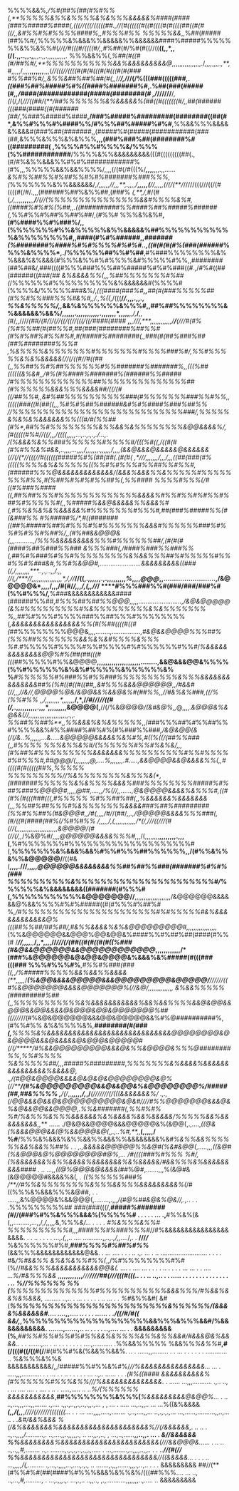 %%%%&&%*,/%#(##%(##(#%#%%(,**%%%%%&%%&%%%%&%&%%%&&&&&%####(####(###%#####%####(,(((//(((/(((((##.,//(#((((((#((#((((#(#((((##((#(#((/,,&#%%#%#%%%%####%,,#%%%#%%
%%%%%&&*,,%##(#####(##%%#*/,*%%%%%&%&&&%%&&&&&%%&&&&&&####%#####%%%%%%%&%%&%%#(*//(/#(((#/((((#/,,*#%##(#/%#(#((//((**((,,*,,(/(.,,..,,.,**,,,*..,,.,,,,,,,*,,,.
%%%&&%%(,*%##(#((#(#/##%#/,**%%%%%%%%%%%&&%&&&&&&&&&@,,*,,,*,,*,,,,,,,,,./*,,,,*,*,,,.,**,#*,,,,,/,,,,****,,,,,*******,,***,,,(*//(((//((((#(#(#(((#(#(((#(#(###
#%%##%#/,,&%%&##%##%##(#(*,*,*/*/**/******,/*****//(/%(((###(((((###*,.((###%##%#####%#%((####%#######%#*,.%##(###(#####(#*,,/####(############(#####(########(#
*,*/*//////**/*,(*/(/,/(*///((##/(**/##%%%%%%%&%&&&&&%(##((#(((((((#/,,##(######(((###(####((#(######(##/*,%###%#####%####**,/###%#####%#########(########((##(#
*,&%%#%%%#%####%%/#%%%##%#####%#%#**,%%&&%%%&&&&&%&&&#(###%##(#######,,(#####%#(#####(###########(###(##*,*&%%%&%%%&%&%%%**,,,(###%###%##(########%#((#########(
,%%%%#%%#%%%%&/%%%%(%%############**/%%%%&%%&&&&&&&&&(((#(((((((((##(.,(#/#%&%%&&&%%#%#%############%(#%,,,%%%%%&&%&&%%%%/,,,,(/(#(/#(((%/***,,*,**,,,,.,,......
*&%#%%##%%#%##%%#%#%#######%###%%%,(*%%%%%%%&%%&&&&&&/*,/,,,,,****,//,,,**,.,*,,,/**,,,,,(***//,,,,,(/(/(**/*/////(((///((/(#((((#(/#/.,,,(######%##%&%%##,(###%
****(*,**,*/*,*#/(#(*,/,,,*,,**,,,**,*,,******/**/(//(%%%%%%%%%%%%%%%&&#%%%%&%#,*((####%#%#%(%##,,.((##########%%####%##%#####%######(*,*%%#%%#%##%%##%##/,(#%%#
%%%&%&%#**,(#%####%%#%###%/,,(%%%%%%%#%%&%%%%%&%%&&&&&%##%%%%%%%%%%%%&%%%%%%%%#,,####(#%#%######,,*#######(%########%####%#%#%%%%#%#%#..,((#(#(#(#%(###(##*####%
%%%&%%%%*,./%%%%%%##%%#%##**,#%###%%%%%%%%&%%&&&%&%&&&(#%%%&%%#%#%%%%&#%%%%%#%%,,########(##%##&/,###((((#%%%###%%%##%#####%#%#%###((#.,/#%#((##(######((#*##(##
&%&&&&%%(,,,%##%%%%%%%#%##(*/%%%%%%#%%%%%%%%%%&%&&&&&&#(%%%%#(%%%%&/%%%%%###&%/,*(((####(###%#**,,**##(#(###%%%%%##(#%%#%%###%%%#&%#,,/.,%((*,/(((**/*/.,,,.,,.,
%%&%%%%%/,,*&&%&%%%%%%&%%%#,,##%##%%%%%%%%&%&&&&&&%&&%/,,,,,,.*,,,*,,,,*,,,,*.,,,,,,,*,,,,,**,,*/,***/****,*,(*#/*,*,////*(##/(#/*/**/(//((/((//(((/((/####(####
**,***,*,/*//*,****,,,,,,**,,,**,,,/****/****(*//*/#(#%(%#%%##(#(##%%#*,##(###(########%##%%#(#%#%##%#%%#%#*,#(#####%########(,,*###(#(##%###%##(##%########%%%#
,*%&%%%%&%%%%%%%#%%%%%%%#%%%%###%#/,*%%#%%%%%&%&%&&&&&(//(/((#//#((##(,,%%##%%#%##%%%%%%#%%#######%#######%,,(((%##((((((&%&#,,/#%(#%####%#######%(######%%#####
/*#%%%%%%%%%%%%%##%%%%%%%%%%%%%%##(**#%%%%%%&&&%%%&&&&##/((/(#((/##%%#,,&#%##%%%%%%%%%%###(#%%%%%%%###%%#%%,,(((((###((#(##((,,,%#%#%##%######&#%#%####%###%##%%
/*/%%%%%%%%%%%%%%%%%%%%%%%%%%%%###/,*%%%%%&%&%&%&&&&&&%%(((#/#(%%##(#%*,##%%#%%%%%%%%&%%&&%&%%%%%%%%&@@&&&&%/,(#(((((#%#//((/,,,/((**((,*,*,,,...,..,.,.,./...,.
/*(%&&&%&%%###%%%%%%#%%%%#/(((%#((*,*/((#(#(#%#%%&%#&&,..,,,,...,,*,*,/,,,,,,,.*,,,**,*,,/,,,,(&&@&&&@&&&&&@&&&&&&(//(/*(*//(((//#((((**((#####%#%(##(##(.*(#(#(
*,****//*/,**,*,,,,,*/,,,/,,,*((##(###(#%(((((%%%%&%&%%%%%((%%#%#%%%#%%##%%#%%#*,(######%%%@&&&&&&&&&&&&&/(&&&%&&&%%&%%%%%#%%%%%%%%#%%*,#(%##%#%#%#%%##%(,%%####
%%%%#%%%(/*#((#%###%####((*,##%##%%%#%%%%%%%%%%%%%&&&&%#%%#%%#%#%%#%##%#%%%%%#(,,%#####%&&@&&&&&%%&&&%#(*,#%%&%&%&%&&&&&%#%%%%%%%#%%%#*,##(###%#####%%(#(*&###%%
#%#####%/*,#((#######((##%**#####%##%#%%%#%#%%%%%%%&&&#%%%%%%###%#%%#%#%%#%##%/,,(#%##&&@@@&(*,,,..........,*/%%%&&&&&&&&&%%%#%%%%%%##/,(#(#(#(####%##%##*#%%###
&%%%###(*,/####%###%%###%%(,##%#%###%#%%#%%%%%%%%%&%&&%%%##%#%%%%%#%%#%%#%###&#*,%%#%&@@#,.......................*&&&&&&&&&((###(/*,/,,*,,,,,,****..*,.,..,,/.,,
//(**,/****//,*,**,,*,,,,*,,,,,,,,,*,**/*,/*/*****//((,*.,,,,,*,.,.,,,,,,,,,*%*,,,,*@@@*,,.........................,/&@@@@@&*,,**,,/,,,/#(#/*/,****,,*/,(*,,//*/
****#%%%###%%#(###/###/###%#(%%#%%%/,**%###&&&&&&&&&&&&####(######%%##,*#%%%##%##%%@@@,,,,,........................,/&@&@@@@@(&%#%%%%%%%%%#%&%%%%%%%%%&%&%%%%%%%
%,,*##%#%%%#%%%%###%%##%%%#%%%%%%%%(*,&&&&&&&&&&&&&&&&%%(#(%##((((#((#(*##%%%%%%%%@@@&*,,,,........,................,#&@&&@@@@%%%##%(%%%##%%%%%%%&&%&%&#%%%%&%%%
%#*.#%%%%%#%%%%#%%#%%%%#%#%%%%%%#%%#/*%&&&&&&&&&&&&&@@%#%(##(##(((#(((#*#%%%%%#%%&@@@@**,,,,,,,,,,,,,,,,,,,,,........,&&@&&&@@&%%%%(%%#%%%%%%&%&%#%%%%%&%%%%%%&%
%***#%%%%%%#%###%%#%%###%%%%%%%%%%&%**%%&&&&&&&&&&&&&&##%(%#((#((#((##,,&#%%%&&&@@@@@@*,,/#&&#(//,,,*//&//**,*@@@@%@&/&@@&&%&&@&%#(##%%*,,//#&%&%###,((*/%(%%#%%
,*,/**,,**,,,,,,*,,,,**,,,*****/,*,**/*/#*/*/*/*//((#(/,*.,,,,,,,,,,.,,,*,,,,,,,,,&@@@@(,**//(/%&@@@@*/(&#&@%,,*@,,,,.*&@@@&%&@&&(//,*,,,,,,,,,,,,,,,,,,,,,.,,*.
%%##%%##%**,,%%&&&%&%&%%%%%*,,/###%%%##%#%%##%%#%%%%&&%#%%####%##%#%(#%###%%###*,/&@&@@(&(***/(/*&..%**,,,,,,...&.....*&@@@@@&&&&&%&%#%*,#((%((/(##%%###(,,#%%%%
%%%&%%&%#/**(%%%%%%#%%#%&%&/,,,(#%##%#%%%%%%%%%&&&&&&&%%%%%%%%%%#%%#%%%%#%#%%%#*,##@@@/(,,,,,,,,@,....%,,,,,,,.#.....,*&&@@@@&&@&&&&%%(,,#((((#(#(((((##%*,%%%%%
%%%%%%%%%//*%&%%%%%%%%&%%%&(*,(#######%%%%%%&%&%%%%&&&%###%%%%%%%%#####%#%##%##**#%@@@@*#,,,,,@##,....,,/%(//*,,......,@&@@@@&&&&%&%%%#,((#(#%(#(((###(((,#%%%%%
%#%%##%##(,,%&&&&&&%&&&&&&&(,,,%%##%##%%%#%&%%%%%%%&&&&###%##%#########(%%#%%##%*(#&@@@#,,***/#(,*,,,*/#/*/(##/***,,.,/@@@@@&&&&%%%###(,(#/((#(####(##%(/*%#%#%%
/,*,,**,,*/,(*,,,*,,*,*,,,*,,**,/*(/**,/*//((///(#(//(*,,,,,,,,,,,,**,,*,*,,,,,,,,*&@@@@***/(#(/***/(/*,,*/%&@%#/*,,,,@@@@@@&&&&%%%#,*,,/(,,,,,,,,**,,,,,,,,.,,,
(**,%#%%%%%%%#%%%%%%%%%%%%%%%%%%%%#(,**%%%%%%%&%&&&%&&%#%%#%%%##%%%%%%,,/(#%%&%%&%%&@@@@@/**/((#&(**,,,,.///,,,****,,@@@@@@&&&&&&&&%%##%##%%###(#######%#%#%(###
%***%%%%%%%%%&%%%%%%%%%%%%%%%%%%%%%%#/*%%%%%%&%&&&&&&&&((#######(#%%%#(,%%%%%%%%%%%&@@@@@@@//**,,,,,,,,,,,,,,,,,,,,/&@@@@@@&&&&&&@%&&%%%%#%#%#####((#(#%%%#%##%#
%*,/#%%%%%%%%%%%%%%%%%%%%%%#%#%%%%%#***&%&&&&&&&&&&&&@%(((##%%##/##%##/,#&%%&&&&%&%&@@@@@@@@@#*,,,,,,,,,,,,,,,,,*(%%&@@@@@@&&@@@%@@&@@&%####%%#%##%##(####(#%%(#
/***//,,,,**,,*****/,,*,,,**,//*******//****/(****/(##((#(#((#(#((%###(#&@&&@@@@@@&&@@@@@@@@@@@@*,,,,,,,,,,,,/*(###%&@@@@@@&@&@@&@@@@&%&&&%&%#####(#(((###(((###
%%%#%%%#%**,*#%%#%###(###((,*,*/%#####%%%%%&&%&&%%&&&&(**,,,,,*/***(%&@@&&&&@@@@@&&&@@@@@@@@@&@@@@@/**/***/////((#%&@@@@@@@&&&&@@@@@@@%(//&@*/,,*,,,,,*,*,,,,,*,
&%&&%%%%%****(#########%##(*,,*%%%%%%%%%%%&%&&&&&&&&&&&%&&%&&%%%%&&@&@@&&@@@&&@@&&&&@&@@@&@@&@@@@@@@%##((////*//(#%&@&@@@@@@&&&@@&@@@@@&&%#%@##########%,(#%%#%%
&%&%%%%&%*,**########(#(###(,**%%%%&%&&&&&&&&&&&&&&&&&&&&&&&&&&&&&@@@@@@@@&@&@@@@&&&@&&&&&@&@@@&@@@@@#(/(/*****/#%&&@@@@@@@@@&&&@&%%&@@@@&%%%@########%%,%%#%%%%
%&%%%%%##/,,,#####%#########*,*%%%%%%%&%&&&&%&&&&&&&&&&&&&&&%&&&&@,  .,/(#@@&@@@@&&&&@&@&@&@@@@@@@@&@%(//*****/(#%&@@@@@@@@@&&@&&@@&%&@@@@@@@@%/#####(##,##&%%%%
,***/(/*,*,****,,,,*,******/*,*,****/***(**///////(/(((&&&&&&&%/         .,.,(/@@&&&@&&@&@@@@@@@@@@&@&#//****//#%%@@@@@@@&&&@&%&@&&@@&&@@@@,.%%&#######(*,%%#%#%
%#*/*%&%%%&%%%&&&&&&%&%&&&&%&&%&&&&&/*%%%%%&&%&&&&&&&&&*,*,***        ...... ./@&@&&@@@@&&&@@@@@&%(&@@(,.,....,*((@&(%&&&@@@&&(@%&&@@@&@(,,.,..%#,**,*,**(,,,,,/
%#**/%%%&%&&&%&%%&&%%&&&%%&&&&&&&&%&#*%&%%&&%%%%%%&&%&&%%##%         .  .    ,.,&&&&&@@@@@%%&@#(%&#&@@(,.....,,,((&@#(%&@@@&@%@@@@@@@@#@%,...     /#((((###%#%%%
%#/,(%&&&&&&&%&%%&&&&%&&&&&&&%&%&&&&&/#&&%%%&%&&&&&&&&&####  .           ..  ...,,((@%@@@&@&&&&(*##%@#,.......,,,%(&@#&(&@@@@@#&&&&%&(*,    .       ((%%%%%%###%
/**//#%%&%%%%%%%%&%%%&&%%%&&&&&&&&&%(*/#((%%%&%&&&%%%&@##,                 . . .....,,&%@@@@&%&&@@@(,........,.,,,*/(#@%##&@&%@&//,.,.*. . .        .%%%%%%%%%##
###(###(((/,***#####%#######(#*//(###%#%%&%%%&&&%(%%%%%#      .  .   . .  . ...     .,**#%%&%(&(,,.........,...,,/*,/,,,,,*&,%%%*&/...  . .   .   .  *#%&%%%&%%#
%%%%%%%%%%#*,,,####%%#%###%%%#*//#%&&&&&&&&&&&&&&&&&&&&.   . .   ..  .     . .    . ...,.*(*,,.. ....  ...........,,*..,.,/,,.*.../,.            .    **///*/***
%&%%%%%%#%#,***###%%%%#%##%#%%***(&&%%%&&&&&&&&&&&&@&&. .     ... ....     .    .  .  .. .,.    ... . .. ..........................    .  .     . .   #&*/%#&&%%
&%&%&%%#%%(*,,/%#%%%%%%%%#%#(%//*#&&%%%&&&&&&&&&&&@@&(.   ....  .  ....   ...        .        . .   .   ..      . . . . ...  ... .     .    ....    ...%/#&%%%&&
*,*******,,*,,*,,,*,****,,,****///**////##(///(((#(((.. .    . ..  ..,.. . .  ..... .   .   . .     .  .   .  .    .  . .         .     .  .   . ..    %//%%%%%%
%%(***%%%%%%%%%%%%%%#%%%%%%%%%%%&&&%%%/#%&&%&&%&%&&&,   ......... ..,..  . ...   .    .     .     .      .                             .. ...   .  .   %*#&%%&#(
&#(***%%%%%%%%%%%%%%%%%%%%%%%%%&%%%%%%/(&&&&%&&&&&&#....       ....,,....  ..      .                   .                           .    ......  .     ./((/#/#((
&&/,,*%%%%%%%%%%%%%%%%%%%%&&%%%&%%%&&#/%&&&&&&&&&&&. .......,......,..   ..     .        .                           . .              ..,.... ... .  . &&&&&&&&&
(%**,*##%%#%%#%%#%#%%&&%&%%%%&%%&%%&&#/#&&&@&%&&&&*..    . . .......,...   . .. .            .     .           . . .              . ....,...........  .%%&&%%%%%
%&&%%*%&%%#***,#(/(((#((/((#(/**/#(#%%#%&(%&&%%&&%. .. .     ......,,.........      .      .   ...   .         .   .    . .         .  ............ .. %&%%%&%%&
&&&&&&&&&&&/,,/#####%%#%%&%#%/*//%&&&&&&&&&&&&&&&...  ...  . .....,,,........... . .  ...    . .  .. .     . . . .               ... ..,.. ...... . . .(#%((####
&&&&&&&&&&%(***#%%%%%%#%%%&%%/*//%&&&&&&&&&&&&&&*.  .  ...... ...,,,*...........  .,..  .., .  ...   ....      ....   . .... . ..   . .....,..... .. ..%/(%%%%%%
&&&&&&&&&&&*,**##%%%%%%%%&%%%(***%&&&&&&&&&@&@@%...  .  .. ..,...,,*,....,,....... .,.... .,,.,..,,.,..,.,,.,... , ,    ...  . ..... ...,..,,.. ... ...%((&%&&&&
******(,*,/*(,,***,**********////(//////(((((((...  .  . ... ....,,,*,.....,........ .,..,....,,... ..,.,.,.,... ...,......,..........*,,..,... ..  . .&#/&&%&&&
%(*/&%&&&&&&&%&&&&&&&&&&&&&&&&&&&&&%//(/&&&&&&,. ..  ..  . ..,..,,,,*/..........,. ..,....,,.*.,,,,,., .. ...,,.,.., , ...,.*.,......**,,..,,.  ...  . &//&&&&&&
%%**&&&&&&&&%&&&&&&&&&&&&&&&&&&&&&&&(///&&@@@&...... . .. .. ..,..,,*#,........ ..,. ........,.,.,.,..,.,,.,..... .  ...,........,..,,*,,..,,.. . .  ..**//(#(//
%%**&&&&&&&&&&&&&&&&&&&&&&&&&&&&&&&&//((&&&&&...  .  . . .. ...,,,,,/(,......... .,.*..,.,,,,.*.*.,....,.,., .. .......,.,,,.......*,,,.,..*,.. . . .  &&&&&&&&&
##//(**(#%%#%#(##(####%#%%%&&&%&%%&%/(((##%%%.... ...  ..,  ..,...,*#,........., . ...,.,,,*.,.  ...,.,..   ..,,.., ,.,...........,,,,,,,..,.....   .. &&&&&&&&&

